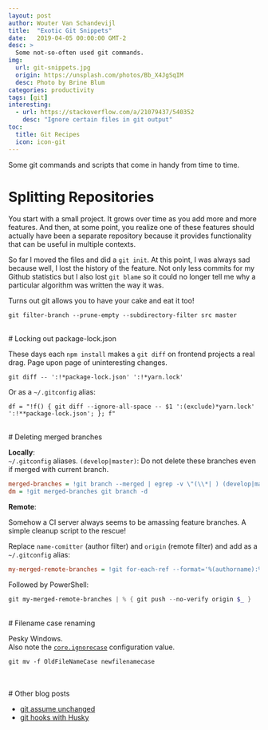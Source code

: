 ```yaml
---
layout: post
author: Wouter Van Schandevijl
title:  "Exotic Git Snippets"
date:   2019-04-05 00:00:00 GMT-2
desc: >
  Some not-so-often used git commands.
img:
  url: git-snippets.jpg
  origin: https://unsplash.com/photos/Bb_X4JgSqIM
  desc: Photo by Brine Blum
categories: productivity
tags: [git]
interesting:
  - url: https://stackoverflow.com/a/21079437/540352
    desc: "Ignore certain files in git output"
toc:
  title: Git Recipes
  icon: icon-git
---
```


Some git commands and scripts that come in handy from time to time.


<!--more-->


# Splitting Repositories

You start with a small project. It grows over time as you add more and more features.
And then, at some point, you realize one of these features should actually
have been a separate repository because it provides functionality that can be useful
in multiple contexts.

So far I moved the files and did a `git init`. At this point, I was always sad
because well, I lost the history of the feature. Not only less
commits for my Github statistics but I also lost `git blame` so it could no longer
tell me why a particular algorithm was written the way it was.

Turns out git allows you to have your cake and eat it too!

```
git filter-branch --prune-empty --subdirectory-filter src master
```


<br>
# Locking out package-lock.json

These days each `npm install` makes a `git diff` on frontend projects a real drag.
Page upon page of uninteresting changes.

```
git diff -- ':!*package-lock.json' ':!*yarn.lock'
```

Or as a `~/.gitconfig` alias:
```
df = "!f() { git diff --ignore-all-space -- $1 ':(exclude)*yarn.lock' ':!**package-lock.json'; }; f"
```


<br>
# Deleting merged branches

**Locally**:  
`~/.gitconfig` aliases. `(develop|master)`: Do not delete these branches even if merged with current branch.
```ini
merged-branches = !git branch --merged | egrep -v \"(\\*| ) (develop|master)\" | xargs -n 1
dm = !git merged-branches git branch -d
```

**Remote**:  

Somehow a CI server always seems to be amassing feature branches. A simple cleanup script to the rescue!

Replace `name-comitter` (author filter) and `origin` (remote filter) and add as a `~/.gitconfig` alias:  
```ini
my-merged-remote-branches = !git for-each-ref --format='%(authorname):%(refname)' | egrep \"name-comitter\" | egrep \"refs/remotes\" | sed -e \"s/^.*:refs\\/remotes\\/origin\\//:/\"
```

Followed by PowerShell:  
```powershell
git my-merged-remote-branches | % { git push --no-verify origin $_ }
```


<br>
# Filename case renaming

Pesky Windows.  
Also note the [`core.ignorecase`](https://git-scm.com/docs/git-config#Documentation/git-config.txt-coreignoreCase) configuration value.
```
git mv -f OldFileNameCase newfilenamecase
```


<br>
<br>
# Other blog posts

- [git assume unchanged](https://itenium.be/blog/productivity/git-assume-unchanged/)
- [git hooks with Husky](https://itenium.be/blog/productivity/git-hooks-with-husky/)
